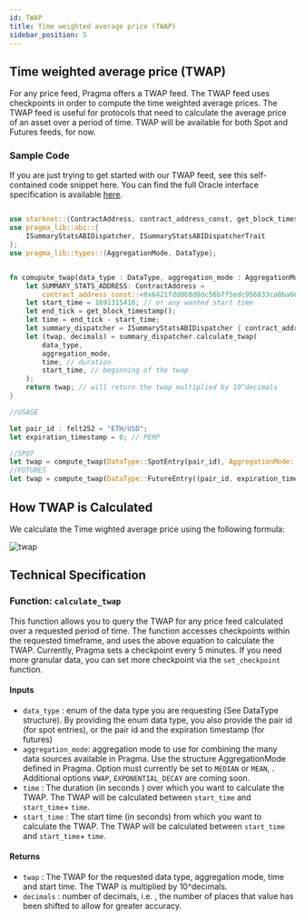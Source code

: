 ```yaml
---
id: TWAP
title: Time weighted average price (TWAP)
sidebar_position: 5
---
```


## Time weighted average price (TWAP)

For any price feed, Pragma offers a TWAP feed. The TWAP feed uses checkpoints in order to compute the time weighted average prices. The TWAP feed is useful for protocols that need to calculate the average price of an asset over a period of time. TWAP will be available for both Spot and Futures feeds, for now.

### Sample Code

If you are just trying to get started with our TWAP feed, see this self-contained code snippet here. You can find the full Oracle interface specification is available [here](https://github.com/astraly-labs/pragma-oracle/blob/main/pragma-oracle/src/compute_engines/summary_stats/summary_stats.cairo).

```rust

use starknet::{ContractAddress, contract_address_const, get_block_timestamp};
use pragma_lib::abi::{
    ISummaryStatsABIDispatcher, ISummaryStatsABIDispatcherTrait
};
use pragma_lib::types::{AggregationMode, DataType};


fn comupute_twap(data_type : DataType, aggregation_mode : AggregationMode) -> u128 {
    let SUMMARY_STATS_ADDRESS: ContractAddress =
        contract_address_const::<0x6421fdd068d0dc56b7f5edc956833ca0ba66b2d5f9a8fea40932f226668b5c4>();
    let start_time = 1691315416; // or any wanted start time
    let end_tick = get_block_timestamp();
    let time = end_tick - start_time;
    let summary_dispatcher = ISummaryStatsABIDispatcher { contract_address: SUMMARY_STATS_ADDRESS}
    let (twap, decimals) = summary_dispatcher.calculate_twap(
        data_type,
        aggregation_mode,
        time, // duration
        start_time, // beginning of the twap
    );
    return twap; // will return the twap multiplied by 10^decimals
}

//USAGE

let pair_id : felt252 = "ETH/USD";
let expiration_timestamp = 0; // PERP

//SPOT
let twap = compute_twap(DataType::SpotEntry(pair_id), AggregationMode::Median(()));
//FUTURES
let twap = compute_twap(DataType::FutureEntry((pair_id, expiration_timestamp)), AggregationMode::Median(()));

```

## How TWAP is Calculated

We calculate the Time wighted average price using the following formula:

<img
height="auto"
width="auto"
src="/img/flowchart/twap.webp"
alt="twap"
/>

## Technical Specification

### Function: `calculate_twap`

This function allows you to query the TWAP for any price feed calculated over a requested period of time. The function accesses checkpoints within the requested timeframe, and uses the above equation to calculate the TWAP.
Currently, Pragma sets a checkpoint every 5 minutes. If you need more granular data, you can set more checkpoint via the `set_checkpoint` function.

#### Inputs

- `data_type` : enum of the data type you are requesting (See DataType structure). By providing the enum data type, you also provide the pair id (for spot entries), or the pair id and the expiration timestamp (for futures)
- `aggregation_mode`: aggregation mode to use for combining the many data sources available in Pragma. Use the structure AggregationMode defined in Pragma. Option must currently be set to `MEDIAN` or `MEAN`, . Additional options `VWAP`, `EXPONENTIAL_DECAY` are coming soon.
- `time` : The duration (in seconds ) over which you want to calculate the TWAP. The TWAP will be calculated between `start_time` and `start_time`+ `time`.
- `start_time` : The start time (in seconds) from which you want to calculate the TWAP. The TWAP will be calculated between `start_time` and `start_time`+ `time`.

#### Returns

- `twap` : The TWAP for the requested data type, aggregation mode, time and start time. The TWAP is multiplied by 10^decimals.
- `decimals` : number of decimals, i.e. , the number of places that value has been shifted to allow for greater accuracy.
